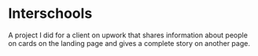 # Interschools
A project I did for a client on upwork that shares information about people on cards on the landing page and gives a complete story on another page.